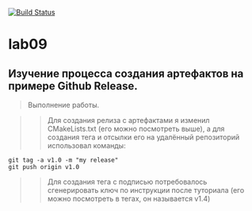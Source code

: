 [![Build Status](https://www.travis-ci.com/Solomatin-Sergey/lab09.svg?branch=main)](https://www.travis-ci.com/Solomatin-Sergey/lab09)
# lab09
## Изучение процесса создания артефактов на примере Github Release.

> Выполнение работы.

>> Для создания релиза с артефактами я изменил CMakeLists.txt (его можно посмотреть выше), а для создания тега и отсылки его на удалённый репозиторий использовал команды:
```
git tag -a v1.0 -m "my release"
git push origin v1.0
```
>> Для создания тега с подписью потребовалось сгенерировать ключ по инструкции после туториала (его можно посмотреть в тегах, он называется v1.4)

